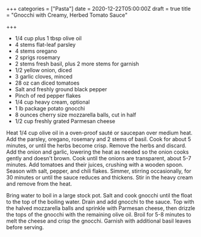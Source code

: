 +++
categories = ["Pasta"]
date = 2020-12-22T05:00:00Z
draft = true
title = "Gnocchi with Creamy, Herbed Tomato Sauce"

+++
* 1/4 cup plus 1 tbsp olive oil 
* 4 stems flat-leaf parsley 
* 4 stems oregano 
* 2 sprigs rosemary 
* 2 stems fresh basil, plus 2 more stems for garnish 
* 1/2 yellow onion, diced 
* 3 garlic cloves, minced 
* 28 oz can diced tomatoes 
* Salt and freshly ground black pepper 
* Pinch of red pepper flakes 
* 1/4 cup heavy cream, optional 
* 1 lb package potato gnocchi 
* 8 ounces cherry size mozzarella balls, cut in half 
* 1/2 cup freshly grated Parmesan cheese

Heat 1/4 cup olive oil in a oven-proof sauté or saucepan over medium heat. Add the parsley, oregano, rosemary and 2 stems of basil. Cook for about 5 minutes, or until the herbs become crisp. Remove the herbs and discard. Add the onion and garlic, lowering the heat as needed so the onion cooks gently and doesn't brown. Cook until the onions are transparent, about 5-7 minutes. Add tomatoes and their juices, crushing with a wooden spoon. Season with salt, pepper, and chili flakes. Simmer, stirring occasionally, for 30 minutes or until the sauce reduces and thickens. Stir in the heavy cream and remove from the heat. 

Bring water to boil in a large stock pot. Salt and cook gnocchi until the float to the top of the boiling water. Drain and add gnocchi to the sauce. Top with the halved mozzarella balls and sprinkle with Parmesan cheese, then drizzle the tops of the gnocchi with the remaining olive oil. Broil for 5-8 minutes to melt the cheese and crisp the gnocchi. Garnish with additional basil leaves before serving.